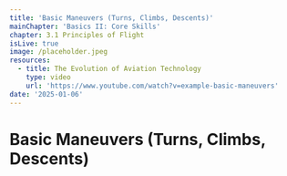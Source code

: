 ```yaml
---
title: 'Basic Maneuvers (Turns, Climbs, Descents)'
mainChapter: 'Basics II: Core Skills'
chapter: 3.1 Principles of Flight
isLive: true
image: /placeholder.jpeg
resources:
  - title: The Evolution of Aviation Technology
    type: video
    url: 'https://www.youtube.com/watch?v=example-basic-maneuvers'
date: '2025-01-06'
---
```


# Basic Maneuvers (Turns, Climbs, Descents)
